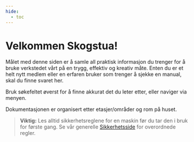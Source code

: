 ```yaml
---
hide:
  - toc
---
```


# Velkommen Skogstua!

Målet med denne siden er å samle all praktisk informasjon du trenger for å bruke verkstedet vårt på en trygg, effektiv og kreativ måte. Enten du er et helt nytt medlem eller en erfaren bruker som trenger å sjekke en manual, skal du finne svaret her.

Bruk søkefeltet øverst for å finne akkurat det du leter etter, eller naviger via menyen.

Dokumentasjonen er organisert etter etasjer/områder og rom på huset. 

> **Viktig:** Les alltid sikkerhetsreglene for en maskin før du tar den i bruk for første gang. Se vår generelle [Sikkerhetsside](sikkerhet.md) for overordnede regler.



